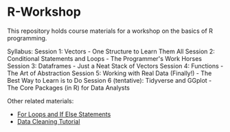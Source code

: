 # R-Workshop
This repository holds course materials for a workshop on the basics of R programming.

Syllabus:
Session 1: Vectors - One Structure to Learn Them All
Session 2: Conditional Statements and Loops - The Programmer's Work Horses
Session 3: Dataframes - Just a Neat Stack of Vectors
Session 4: Functions - The Art of Abstraction
Session 5: Working with Real Data (Finally!) - The Best Way to Learn is to Do 
Session 6 (tentative): Tidyverse and GGplot - The Core Packages (in R) for Data Analysts

Other related materials:
- [For Loops and If Else Statements](https://msrcodelibrary.netlify.app/2020/06/13/for-loops-and-if-else-statements/)
- [Data Cleaning Tutorial](https://msrcodelibrary.netlify.app/2020/06/10/data-cleaning-tutorial/)
